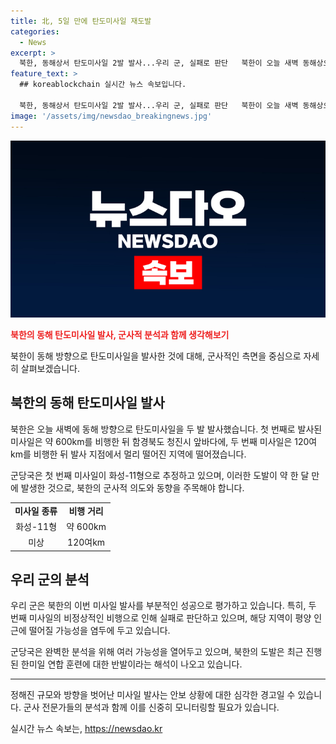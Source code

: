 ```yaml
---
title: 北, 5일 만에 탄도미사일 재도발
categories:
  - News
excerpt: >
  북한, 동해상서 탄도미사일 2발 발사...우리 군, 실패로 판단   북한이 오늘 새벽 동해상으로 탄도미사일을 2발 발사했다. 미사일은 600km를 날아가며 북한 내륙에 떨어졌고, 120km를 날아간 미사일도 발사됐다. 우리 군은 이번 발사를 실패로 판단하고 있으며, 해당 지역이 평양 인근에 해당될 가능성을 염두에 두고 상황을 파악 중이다. 북한의 이번 도발은 한미일 훈련에 대한 반발으로 해석되고 있다.
feature_text: >
  ## koreablockchain 실시간 뉴스 속보입니다.

  북한, 동해상서 탄도미사일 2발 발사...우리 군, 실패로 판단   북한이 오늘 새벽 동해상으로 탄도미사일을 2발 발사했다. 미사일은 600km를 날아가며 북한 내륙에 떨어졌고, 120km를 날아간 미사일도 발사됐다. 우리 군은 이번 발사를 실패로 판단하고 있으며, 해당 지역이 평양 인근에 해당될 가능성을 염두에 두고 상황을 파악 중이다. 북한의 이번 도발은 한미일 훈련에 대한 반발으로 해석되고 있다.
image: '/assets/img/newsdao_breakingnews.jpg'
---
```


<p><img src="/assets/img/newsdao_breakingnews.jpg" alt="koreablockchain 속보" /></p>

<p><b><span style="color: #ee2323;">북한의 동해 탄도미사일 발사, 군사적 분석과 함께 생각해보기</span></b></p>

<p>북한이 동해 방향으로 탄도미사일을 발사한 것에 대해, 군사적인 측면을 중심으로 자세히 살펴보겠습니다.</p>

<h2 data-ke-size="size26">북한의 동해 탄도미사일 발사</h2>

<p>북한은 오늘 새벽에 동해 방향으로 탄도미사일을 두 발 발사했습니다. 첫 번째로 발사된 미사일은 약 600km를 비행한 뒤 함경북도 청진시 앞바다에, 두 번째 미사일은 120여km를 비행한 뒤 발사 지점에서 멀리 떨어진 지역에 떨어졌습니다.</p>

<p data-ke-size="size16">군당국은 첫 번째 미사일이 화성-11형으로 추정하고 있으며, 이러한 도발이 약 한 달 만에 발생한 것으로, 북한의 군사적 의도와 동향을 주목해야 합니다.</p>

<table>
    <tr>
        <td style="text-align: center; height: 17px;"><b>미사일 종류</b></td>
        <td style="text-align: center; height: 17px;"><b>비행 거리</b></td>
    </tr>
    <tr>
        <td style="text-align: center; height: 17px;">화성-11형</td>
        <td style="text-align: center; height: 17px;">약 600km</td>
    </tr>
    <tr>
        <td style="text-align: center; height: 17px;">미상</td>
        <td style="text-align: center; height: 17px;">120여km</td>
    </tr>
</table>

<h2 data-ke-size="size26">우리 군의 분석</h2>

<p>우리 군은 북한의 이번 미사일 발사를 부분적인 성공으로 평가하고 있습니다. 특히, 두 번째 미사일의 비정상적인 비행으로 인해 실패로 판단하고 있으며, 해당 지역이 평양 인근에 떨어질 가능성을 염두에 두고 있습니다.</p>

<p data-ke-size="size16">군당국은 완벽한 분석을 위해 여러 가능성을 열어두고 있으며, 북한의 도발은 최근 진행된 한미일 연합 훈련에 대한 반발이라는 해석이 나오고 있습니다.</p>

<hr>

<p>정해진 규모와 방향을 벗어난 미사일 발사는 안보 상황에 대한 심각한 경고일 수 있습니다. 군사 전문가들의 분석과 함께 이를 신중히 모니터링할 필요가 있습니다.</p>
실시간 뉴스 속보는, <a href="https://newsdao.kr" rel="dofollow">https://newsdao.kr</a>


